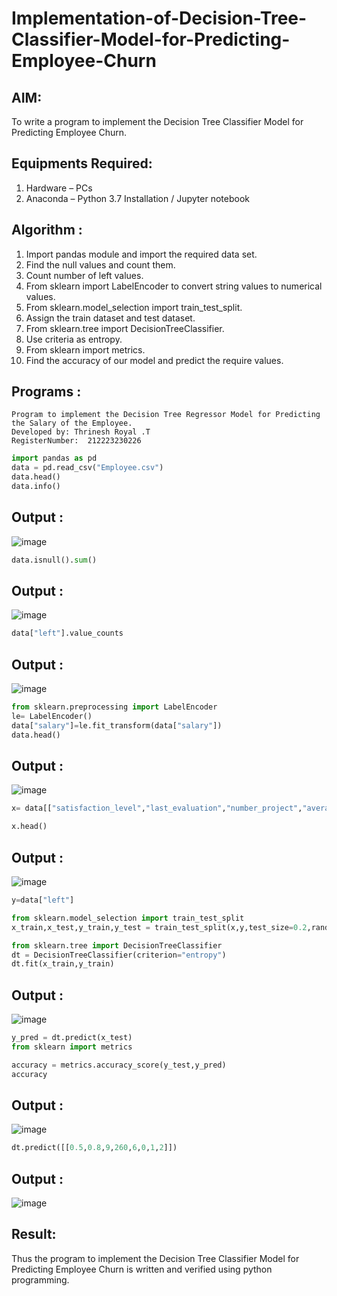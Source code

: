 # Implementation-of-Decision-Tree-Classifier-Model-for-Predicting-Employee-Churn

## AIM:
To write a program to implement the Decision Tree Classifier Model for Predicting Employee Churn.

## Equipments Required:
1. Hardware – PCs
2. Anaconda – Python 3.7 Installation / Jupyter notebook

## Algorithm :

1. Import pandas module and import the required data set.
2. Find the null values and count them.
3. Count number of left values.
4. From sklearn import LabelEncoder to convert string values to numerical values.
5. From sklearn.model_selection import train_test_split.
6. Assign the train dataset and test dataset.
7. From sklearn.tree import DecisionTreeClassifier.
8. Use criteria as entropy.
9. From sklearn import metrics.
10. Find the accuracy of our model and predict the require values. 

## Programs :

```
Program to implement the Decision Tree Regressor Model for Predicting the Salary of the Employee.
Developed by: Thrinesh Royal .T
RegisterNumber:  212223230226
```

```python
import pandas as pd
data = pd.read_csv("Employee.csv")
data.head()
data.info()
```
## Output :
![image](https://github.com/SANTHAN-2006/Implementation-of-Decision-Tree-Classifier-Model-for-Predicting-Employee-Churn/assets/80164014/cd5ed94d-ff93-4bb2-9f74-3f6bc161875e)

```python
data.isnull().sum()
```
## Output :
![image](https://github.com/SANTHAN-2006/Implementation-of-Decision-Tree-Classifier-Model-for-Predicting-Employee-Churn/assets/80164014/73fda4c5-f77a-4529-b036-76a6d587c992)


```python
data["left"].value_counts
```
## Output :
![image](https://github.com/SANTHAN-2006/Implementation-of-Decision-Tree-Classifier-Model-for-Predicting-Employee-Churn/assets/80164014/b56af4d5-8747-4288-8e44-6b6dada52fe2)



```python
from sklearn.preprocessing import LabelEncoder
le= LabelEncoder()
data["salary"]=le.fit_transform(data["salary"])
data.head()
```
## Output :
![image](https://github.com/SANTHAN-2006/Implementation-of-Decision-Tree-Classifier-Model-for-Predicting-Employee-Churn/assets/80164014/45a2811a-1f93-4184-9a06-7f5ce26712a5)


```python
x= data[["satisfaction_level","last_evaluation","number_project","average_montly_hours","time_spend_company","Work_accident","promotion_last_5years","salary"]]

x.head()
```
## Output :
![image](https://github.com/SANTHAN-2006/Implementation-of-Decision-Tree-Classifier-Model-for-Predicting-Employee-Churn/assets/80164014/39075de0-7bc5-43ee-a51a-204a50962a27)


```python
y=data["left"]

from sklearn.model_selection import train_test_split
x_train,x_test,y_train,y_test = train_test_split(x,y,test_size=0.2,random_state = 100)

from sklearn.tree import DecisionTreeClassifier
dt = DecisionTreeClassifier(criterion="entropy")
dt.fit(x_train,y_train)
```

## Output :
![image](https://github.com/SANTHAN-2006/Implementation-of-Decision-Tree-Classifier-Model-for-Predicting-Employee-Churn/assets/80164014/c46d09ed-3ab8-4af9-b12d-bcd9ec52fed5)


```python
y_pred = dt.predict(x_test)
from sklearn import metrics

accuracy = metrics.accuracy_score(y_test,y_pred)
accuracy
```
## Output :
![image](https://github.com/SANTHAN-2006/Implementation-of-Decision-Tree-Classifier-Model-for-Predicting-Employee-Churn/assets/80164014/d042abfa-3736-4741-be7a-40a17e5a6d31)


```python
dt.predict([[0.5,0.8,9,260,6,0,1,2]])
```
## Output :
![image](https://github.com/SANTHAN-2006/Implementation-of-Decision-Tree-Classifier-Model-for-Predicting-Employee-Churn/assets/80164014/5bd862e8-6586-4e14-8ac0-2b88aa02b579)

## Result:
Thus the program to implement the Decision Tree Classifier Model for Predicting Employee Churn is written and verified using python programming.
